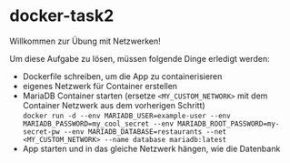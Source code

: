# docker-task2  

Willkommen zur Übung mit Netzwerken!  

Um diese Aufgabe zu lösen, müssen folgende Dinge erledigt werden:  

- Dockerfile schreiben, um die App zu containerisieren  
- eigenes Netzwerk für Container erstellen  
- MariaDB Container starten (ersetze `<MY_CUSTOM_NETWORK>` mit dem Container Netzwerk aus dem vorherigen Schritt)  
  `docker run -d --env MARIADB_USER=example-user --env MARIADB_PASSWORD=my_cool_secret --env MARIADB_ROOT_PASSWORD=my-secret-pw --env MARIADB_DATABASE=restaurants --net <MY_CUSTOM_NETWORK> --name database mariadb:latest`
- App starten und in das gleiche Netzwerk hängen, wie die Datenbank  
